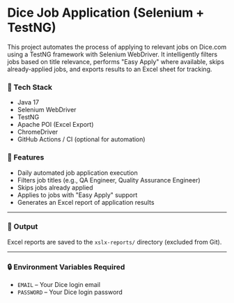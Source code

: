 # Dice Job Application (Selenium + TestNG)

This project automates the process of applying to relevant jobs on Dice.com using a TestNG framework with Selenium WebDriver. It intelligently filters jobs based on title relevance, performs "Easy Apply" where available, skips already-applied jobs, and exports results to an Excel sheet for tracking.

### 🔧 Tech Stack
- Java 17
- Selenium WebDriver
- TestNG
- Apache POI (Excel Export)
- ChromeDriver
- GitHub Actions / CI (optional for automation)

### 🚀 Features
- Daily automated job application execution
- Filters job titles (e.g., QA Engineer, Quality Assurance Engineer)
- Skips jobs already applied
- Applies to jobs with "Easy Apply" support
- Generates an Excel report of application results

---

### 📁 Output
Excel reports are saved to the `xslx-reports/` directory (excluded from Git).

---

### 🔒 Environment Variables Required
- `EMAIL` – Your Dice login email
- `PASSWORD` – Your Dice login password

